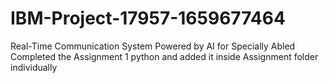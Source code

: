 # IBM-Project-17957-1659677464
Real-Time Communication System Powered by AI for Specially Abled
Completed the Assignment 1 python and added it inside Assignment folder individually
